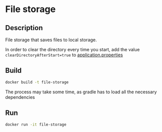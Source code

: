 # File storage

## Description 

File storage that saves files to local storage. 

In order to clear the directory every time you start, add the value `clearDirectoryAfterStart=true` to [application.properties](src/main/resources/application.properties)

## Build 

```bash
docker build -t file-storage
```

The process may take some time, as gradle has to load all the necessary dependencies

## Run

```bash
docker run -it file-storage
```

